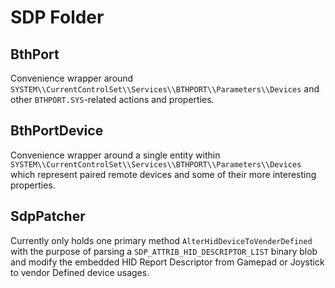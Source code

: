 # SDP Folder

## BthPort

Convenience wrapper around `SYSTEM\\CurrentControlSet\\Services\\BTHPORT\\Parameters\\Devices` and other `BTHPORT.SYS`-related actions and properties.

## BthPortDevice

Convenience wrapper around a single entity within `SYSTEM\\CurrentControlSet\\Services\\BTHPORT\\Parameters\\Devices` which represent paired remote devices and some of their more interesting properties.

## SdpPatcher

Currently only holds one primary method `AlterHidDeviceToVenderDefined` with the purpose of parsing a `SDP_ATTRIB_HID_DESCRIPTOR_LIST` binary blob and modify the embedded HID Report Descriptor from Gamepad or Joystick to vendor Defined device usages. 
